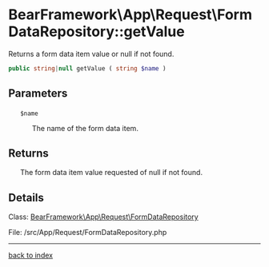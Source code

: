 # BearFramework\App\Request\FormDataRepository::getValue

Returns a form data item value or null if not found.

```php
public string|null getValue ( string $name )
```

## Parameters

&nbsp;&nbsp;&nbsp;&nbsp;&nbsp;&nbsp;`$name`

&nbsp;&nbsp;&nbsp;&nbsp;&nbsp;&nbsp;&nbsp;&nbsp;&nbsp;&nbsp;&nbsp;&nbsp;The name of the form data item.

## Returns

&nbsp;&nbsp;&nbsp;&nbsp;&nbsp;&nbsp;The form data item value requested of null if not found.

## Details

Class: [BearFramework\App\Request\FormDataRepository](bearframework.app.request.formdatarepository.class.md)

File: /src/App/Request/FormDataRepository.php

---

[back to index](index.md)

